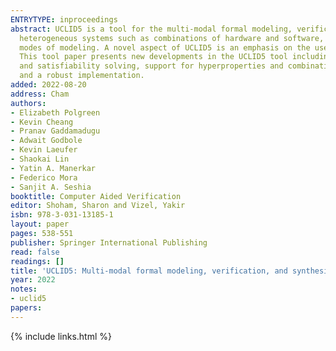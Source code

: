 ```yaml
---
ENTRYTYPE: inproceedings
abstract: UCLID5 is a tool for the multi-modal formal modeling, verification, and synthesis of systems. It enables one to tackle verification problems for
  heterogeneous systems such as combinations of hardware and software, or those that have multiple, varied specifications, or systems that require hybrid
  modes of modeling. A novel aspect of UCLID5 is an emphasis on the use of syntax-guided and inductive synthesis to automate steps in modeling and verification.
  This tool paper presents new developments in the UCLID5 tool including new language features, integration with new techniques for syntax-guided synthesis
  and satisfiability solving, support for hyperproperties and combinations of axiomatic and operational modeling, demonstrations on new problem classes,
  and a robust implementation.
added: 2022-08-20
address: Cham
authors:
- Elizabeth Polgreen
- Kevin Cheang
- Pranav Gaddamadugu
- Adwait Godbole
- Kevin Laeufer
- Shaokai Lin
- Yatin A. Manerkar
- Federico Mora
- Sanjit A. Seshia
booktitle: Computer Aided Verification
editor: Shoham, Sharon and Vizel, Yakir
isbn: 978-3-031-13185-1
layout: paper
pages: 538-551
publisher: Springer International Publishing
read: false
readings: []
title: 'UCLID5: Multi-modal formal modeling, verification, and synthesis'
year: 2022
notes:
- uclid5
papers:
---
```

{% include links.html %}
